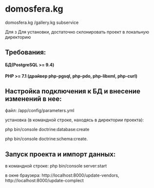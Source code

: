 # domosfera.kg
domosfera.kg /gallery.kg subservice 

Для з
Для установки, достаточно склонировать проект в локальную директорию

## Требования:
  #### БД(PostgreSQL >= 9.4)
  #### PHP >= 7.1 (драйвер php-pgsql, php-pdo, php-libxml, php-curl)
## Настройка подключения к БД и внесение изменений в нее:  

файл: /app/config/parameters.yml

установка (в командной строке, находясь в директории проекта):

php bin/console doctrine:database:create

php bin/console doctrine:schema:create.

## Запуск проекта и импорт данных:
в командной строке: php bin/console server:start

в окне браузера: http://localhost:8000/update-vendors, http://localhost:8000/update-complect







  
